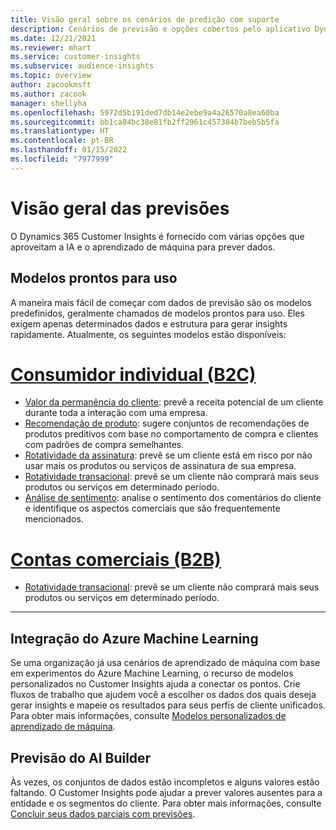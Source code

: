 ```yaml
---
title: Visão geral sobre os cenários de predição com suporte
description: Cenários de previsão e opções cobertos pelo aplicativo Dynamics 365 Customer Insights.
ms.date: 12/21/2021
ms.reviewer: mhart
ms.service: customer-insights
ms.subservice: audience-insights
ms.topic: overview
author: zacookmsft
ms.author: zacook
manager: shellyha
ms.openlocfilehash: 5972d5b191ded7db14e2ebe9a4a26570a8ea60ba
ms.sourcegitcommit: bb1ca84bc38e81fb2ff2961c457384b7beb5b5fa
ms.translationtype: HT
ms.contentlocale: pt-BR
ms.lasthandoff: 01/15/2022
ms.locfileid: "7977999"
---
```

# <a name="predictions-overview"></a>Visão geral das previsões

O Dynamics 365 Customer Insights é fornecido com várias opções que aproveitam a IA e o aprendizado de máquina para prever dados. 

## <a name="out-of-box-models"></a>Modelos prontos para uso

A maneira mais fácil de começar com dados de previsão são os modelos predefinidos, geralmente chamados de modelos prontos para uso. Eles exigem apenas determinados dados e estrutura para gerar insights rapidamente. Atualmente, os seguintes modelos estão disponíveis: 

# <a name="individual-consumers-b-to-c"></a>[Consumidor individual (B2C)](#tab/b2c)

- [Valor da permanência do cliente](predict-customer-lifetime-value.md): prevê a receita potencial de um cliente durante toda a interação com uma empresa.
- [Recomendação de produto](predict-product-recommendation.md): sugere conjuntos de recomendações de produtos preditivos com base no comportamento de compra e clientes com padrões de compra semelhantes.
- [Rotatividade da assinatura](predict-subscription-churn.md): prevê se um cliente está em risco por não usar mais os produtos ou serviços de assinatura de sua empresa.
- [Rotatividade transacional](predict-transactional-churn.md): prevê se um cliente não comprará mais seus produtos ou serviços em determinado período.
- [Análise de sentimento](sentiment-analysis.md): analise o sentimento dos comentários do cliente e identifique os aspectos comerciais que são frequentemente mencionados.

# <a name="business-accounts-b-to-b"></a>[Contas comerciais (B2B)](#tab/b2b)

- [Rotatividade transacional](predict-transactional-churn.md): prevê se um cliente não comprará mais seus produtos ou serviços em determinado período.

---


## <a name="azure-machine-learning-integration"></a>Integração do Azure Machine Learning

Se uma organização já usa cenários de aprendizado de máquina com base em experimentos do Azure Machine Learning, o recurso de modelos personalizados no Customer Insights ajuda a conectar os pontos. Crie fluxos de trabalho que ajudem você a escolher os dados dos quais deseja gerar insights e mapeie os resultados para seus perfis de cliente unificados. Para obter mais informações, consulte [Modelos personalizados de aprendizado de máquina](custom-models.md).

## <a name="ai-builder-prediction"></a>Previsão do AI Builder

Às vezes, os conjuntos de dados estão incompletos e alguns valores estão faltando. O Customer Insights pode ajudar a prever valores ausentes para a entidade e os segmentos do cliente. Para obter mais informações, consulte [Concluir seus dados parciais com previsões](predictions.md).
